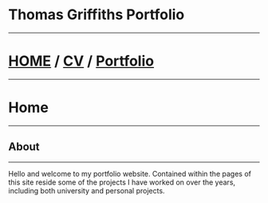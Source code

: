 # Thomas Griffiths Portfolio
---
# [HOME](https://thomasgriffiths12.github.io) / [CV](https://thomasgriffiths12.github.io/CV) / [Portfolio](https://thomasgriffiths12.github.io/Portfolio)
---
# Home
---
## About
---
Hello and welcome to my portfolio website. Contained within the pages of this site reside some of the projects I have worked on over the years, including both university and personal projects.

